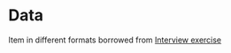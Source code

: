 # Data

Item in different formats borrowed from [Interview exercise](https://github.com/voorhoede/interview-exercise)